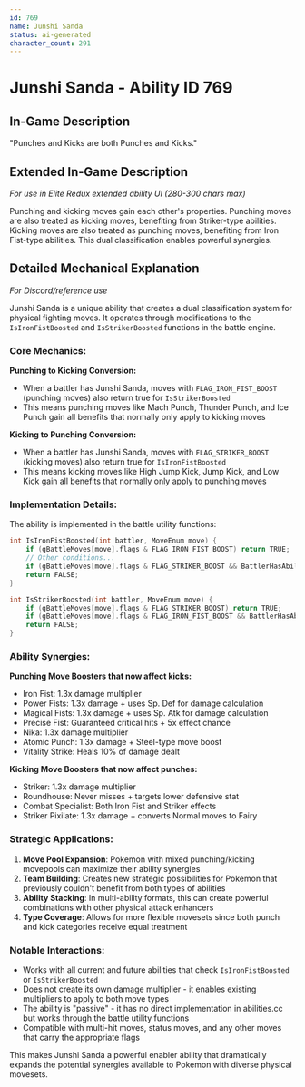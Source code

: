 ```yaml
---
id: 769
name: Junshi Sanda
status: ai-generated
character_count: 291
---
```


# Junshi Sanda - Ability ID 769

## In-Game Description
"Punches and Kicks are both Punches and Kicks."

## Extended In-Game Description
*For use in Elite Redux extended ability UI (280-300 chars max)*

Punching and kicking moves gain each other's properties. Punching moves are also treated as kicking moves, benefiting from Striker-type abilities. Kicking moves are also treated as punching moves, benefiting from Iron Fist-type abilities. This dual classification enables powerful synergies.

## Detailed Mechanical Explanation
*For Discord/reference use*

Junshi Sanda is a unique ability that creates a dual classification system for physical fighting moves. It operates through modifications to the `IsIronFistBoosted` and `IsStrikerBoosted` functions in the battle engine.

### Core Mechanics:

**Punching to Kicking Conversion:**
- When a battler has Junshi Sanda, moves with `FLAG_IRON_FIST_BOOST` (punching moves) also return true for `IsStrikerBoosted`
- This means punching moves like Mach Punch, Thunder Punch, and Ice Punch gain all benefits that normally only apply to kicking moves

**Kicking to Punching Conversion:**
- When a battler has Junshi Sanda, moves with `FLAG_STRIKER_BOOST` (kicking moves) also return true for `IsIronFistBoosted`
- This means kicking moves like High Jump Kick, Jump Kick, and Low Kick gain all benefits that normally only apply to punching moves

### Implementation Details:

The ability is implemented in the battle utility functions:

```c
int IsIronFistBoosted(int battler, MoveEnum move) {
    if (gBattleMoves[move].flags & FLAG_IRON_FIST_BOOST) return TRUE;
    // Other conditions...
    if (gBattleMoves[move].flags & FLAG_STRIKER_BOOST && BattlerHasAbility(battler, ABILITY_JUNSHI_SANDA, FALSE)) return TRUE;
    return FALSE;
}

int IsStrikerBoosted(int battler, MoveEnum move) {
    if (gBattleMoves[move].flags & FLAG_STRIKER_BOOST) return TRUE;
    if (gBattleMoves[move].flags & FLAG_IRON_FIST_BOOST && BattlerHasAbility(battler, ABILITY_JUNSHI_SANDA, FALSE)) return TRUE;
    return FALSE;
}
```

### Ability Synergies:

**Punching Move Boosters that now affect kicks:**
- Iron Fist: 1.3x damage multiplier
- Power Fists: 1.3x damage + uses Sp. Def for damage calculation
- Magical Fists: 1.3x damage + uses Sp. Atk for damage calculation
- Precise Fist: Guaranteed critical hits + 5x effect chance
- Nika: 1.3x damage multiplier
- Atomic Punch: 1.3x damage + Steel-type move boost
- Vitality Strike: Heals 10% of damage dealt

**Kicking Move Boosters that now affect punches:**
- Striker: 1.3x damage multiplier
- Roundhouse: Never misses + targets lower defensive stat
- Combat Specialist: Both Iron Fist and Striker effects
- Striker Pixilate: 1.3x damage + converts Normal moves to Fairy

### Strategic Applications:

1. **Move Pool Expansion**: Pokemon with mixed punching/kicking movepools can maximize their ability synergies
2. **Team Building**: Creates new strategic possibilities for Pokemon that previously couldn't benefit from both types of abilities
3. **Ability Stacking**: In multi-ability formats, this can create powerful combinations with other physical attack enhancers
4. **Type Coverage**: Allows for more flexible movesets since both punch and kick categories receive equal treatment

### Notable Interactions:

- Works with all current and future abilities that check `IsIronFistBoosted` or `IsStrikerBoosted`
- Does not create its own damage multiplier - it enables existing multipliers to apply to both move types
- The ability is "passive" - it has no direct implementation in abilities.cc but works through the battle utility functions
- Compatible with multi-hit moves, status moves, and any other moves that carry the appropriate flags

This makes Junshi Sanda a powerful enabler ability that dramatically expands the potential synergies available to Pokemon with diverse physical movesets.